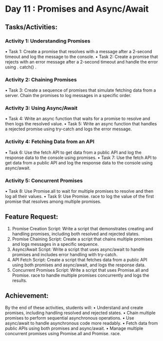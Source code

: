 # Day 11 : Promises and Async/Await

## Tasks/Activities:
### Activity 1: Understanding Promises
• Task 1: Create a promise that resolves with a message after a 2-second timeout and log the message to the console.
• Task 2: Create a promise that rejects with an error message after a 2-second timeout and handle the error using . catch() .
### Activity 2: Chaining Promises
• Task 3: Create a sequence of promises that simulate fetching data from a server. Chain the promises to log messages in a
specific order.
### Activity 3: Using Async/Await
• Task 4: Write an async function that waits for a promise to resolve and then logs the resolved value.
• Task 5: Write an async function that handles a rejected promise using try-catch and logs the error message.
### Activity 4: Fetching Data from an API
• Task 6: Use the fetch API to get data from a public API and log the response data to the console using promises.
• Task 7: Use the fetch API to get data from a public API and log the response data to the console using async/await.
### Activity 5: Concurrent Promises
• Task 8: Use Promise.all to wait for multiple promises to resolve and then log all their values.
• Task 9: Use Promise. race to log the value of the first promise that resolves among multiple promises.
## Feature Request:
1. Promise Creation Script: Write a script that demonstrates creating and handling promises, including both resolved and rejected
states.
2. Promise Chaining Script: Create a script that chains multiple promises and logs messages in a specific sequence.
3. Async/Await Script: Write a script that uses async/await to handle promises and includes error handling with try-catch.
4. API Fetch Script: Create a script that fetches data from a public API using both promises and async/await, and logs the
response data.
5. Concurrent Promises Script: Write a script that uses Promise.all and Promise. race to handle multiple promises
concurrently and logs the results.
## Achievement:
By the end of these activities, students will:
• Understand and create promises, including handling resolved and rejected states.
• Chain multiple promises to perform sequential asynchronous operations.
• Use async/await to handle asynchronous code more readably.
• Fetch data from public APIs using both promises and async/await.
• Manage multiple concurrent promises using Promise.all and Promise. race.